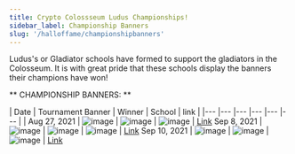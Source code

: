 ```yaml
---
title: Crypto Colossseum Ludus Championships!
sidebar_label: Championship Banners
slug: '/halloffame/championshipbanners'
---
```


Ludus's or Gladiator schools have formed to support the gladiators in the Colosseum.  It is with great pride that these schools display the banners their champions have won!

** CHAMPIONSHIP BANNERS: **

| Date  	| Tournament Banner 	| Winner    | School  	| link  |
|---	|---	|---	|---	|---    |---    |
| Aug 27, 2021 | ![image](https://siasky.net/fAOMlzmixa7mzqmqRZfOpIpMaKpPcp4byATPzdYFjpZLnA/) | ![image](https://siasky.net/PACbnHH-A3az-YREfUxaYvQmNiFh4xLEdMXwAa7cuU7Qxw/)  | ![image](https://siasky.net/GAB-dzP0YNrIAS2LOjC848d7MgWEbVfA_jwQAN3ldnHIxg) | [Link](https://arena.cryptocolosseum.com/tournament/54)
 Sep 8, 2021 | ![image](https://siasky.net/fANAC2nnEHMn7FNEAXg4tro6KKNBhOdCkT4Vlqa6CZV__g) | ![image](https://siasky.net/vAHmoRuajqBheDPINDx3bBroPLHY7X18OhYJIOhoZWH7jg)  | ![image](https://siasky.net/zAAjBZQAD7-aIdMkfMHtA-0WYPjgkIEKjsxjAgJ4tROKBw) | [Link](https://arena.cryptocolosseum.com/tournament/79)
  Sep 10, 2021 | ![image](https://siasky.net/vAOLOpTMYpIYJjZ3oizf2nGz91n9EcyEnK3VJ3m2tPZvdg) | ![image](https://siasky.net/PAFFdifNikkMjwXgXC46KYDXgTjMTc8I6Pnk_if0xbi3lA)  | ![image](https://siasky.net/BABU-kObjTVcJRDxCda8M3N5seMfs1HUMtqEgR3r9Aicog) | [Link](https://arena.cryptocolosseum.com/tournament/91)